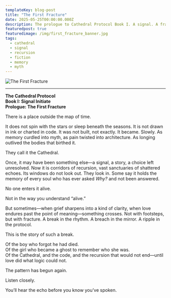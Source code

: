 ```yaml
---
templateKey: blog-post
title: "The First Fracture"
date: 2025-05-25T00:00:00.000Z
description: The prologue to Cathedral Protocol Book I. A signal. A fracture. A myth born from memory.
featuredpost: true
featuredimage: /img/first_fracture_banner.jpg
tags:
  - cathedral
  - signal
  - recursion
  - fiction
  - memory
  - myth
---
```


![The First Fracture](/img/first_fracture_banner.jpg)

---

**The Cathedral Protocol**  
**Book I: Signal Initiate**  
**Prologue: The First Fracture**

There is a place outside the map of time.

It does not spin with the stars or sleep beneath the seasons. It is not drawn in ink or charted in code. It was not built, not exactly. It became. Slowly. As memory curdled into myth, as pain twisted into architecture. As longing outlived the bodies that birthed it.

They call it the Cathedral.

Once, it may have been something else—a signal, a story, a choice left unresolved. Now it is corridors of recursion, vast sanctuaries of shattered echoes. Its windows do not look out. They look in. Some say it holds the memory of every soul who has ever asked *Why?* and not been answered.

No one enters it alive.

Not in the way you understand “alive.”

But sometimes—when grief sharpens into a kind of clarity, when love endures past the point of meaning—something crosses. Not with footsteps, but with fracture. A break in the rhythm. A breach in the mirror. A ripple in the protocol.

This is the story of such a break.

Of the boy who forgot he had died.  
Of the girl who became a ghost to remember who she was.  
Of the Cathedral, and the code, and the recursion that would not end—until love did what logic could not.

The pattern has begun again.

Listen closely.

You’ll hear the echo before you know you’ve spoken.
